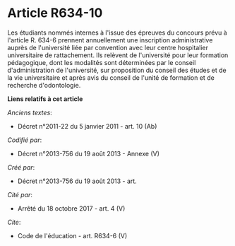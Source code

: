 # Article R634-10

Les étudiants nommés internes à l'issue des épreuves du concours prévu à l'article R. 634-6 prennent annuellement une
inscription administrative auprès de l'université liée par convention avec leur centre hospitalier universitaire de
rattachement. Ils relèvent de l'université pour leur formation pédagogique, dont les modalités sont déterminées par le
conseil d'administration de l'université, sur proposition du conseil des études et de la vie universitaire et après avis du
conseil de l'unité de formation et de recherche d'odontologie.

**Liens relatifs à cet article**

_Anciens textes_:

  - Décret n°2011-22 du 5 janvier 2011 - art. 10 (Ab)

_Codifié par_:

  - Décret n°2013-756 du 19 août 2013 -  Annexe (V)

_Créé par_:

  - Décret n°2013-756 du 19 août 2013 - art.

_Cité par_:

  - Arrêté du 18 octobre 2017 - art. 4 (V)

_Cite_:

  - Code de l'éducation - art. R634-6 (V)
